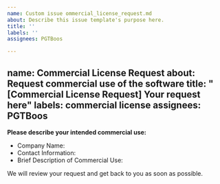 ```yaml
---
name: Custom issue ommercial_license_request.md
about: Describe this issue template's purpose here.
title: ''
labels: ''
assignees: PGTBoos

---
```


name: Commercial License Request
about: Request commercial use of the software
title: "[Commercial License Request] Your request here"
labels: commercial license
assignees: PGTBoos
---

**Please describe your intended commercial use:**
- Company Name:
- Contact Information:
- Brief Description of Commercial Use:

We will review your request and get back to you as soon as possible.
